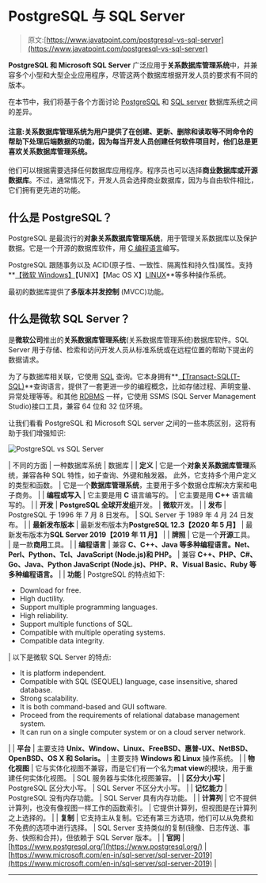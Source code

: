 # PostgreSQL 与 SQL Server

> 原文:[https://www.javatpoint.com/postgresql-vs-sql-server](https://www.javatpoint.com/postgresql-vs-sql-server)

**PostgreSQL 和 Microsoft SQL Server** 广泛应用于**关系数据库管理系统**中，并兼容多个小型和大型企业应用程序，尽管这两个数据库根据开发人员的要求有不同的版本。

在本节中，我们将基于各个方面讨论 [PostgreSQL](https://www.javatpoint.com/postgresql-tutorial) 和 [SQL server](https://www.javatpoint.com/sql-server-tutorial) 数据库系统之间的差异。

#### 注意:关系数据库管理系统为用户提供了在创建、更新、删除和读取等不同命令的帮助下处理后端数据的功能，因为每当开发人员创建任何软件项目时，他们总是更喜欢关系数据库管理系统。

他们可以根据需要选择任何数据库应用程序。程序员也可以选择**商业数据库或开源数据库**。不过，通常情况下，开发人员会选择商业数据库，因为与自由软件相比，它们拥有更先进的功能。

## 什么是 PostgreSQL？

PostgreSQL 是最流行的**对象关系数据库管理系统**，用于管理关系数据库以及保护数据。它是一个开源的数据库软件，用 [C 编程语言](https://www.javatpoint.com/c-programming-language-tutorial)编写。

PostgreSQL 跟随事务以及 ACID(原子性、一致性、隔离性和持久性)属性。支持 **[【微软 Windows】](https://www.javatpoint.com/windows)【UNIX】【Mac OS X】[LINUX](https://www.javatpoint.com/linux-tutorial)**等多种操作系统。

最初的数据库提供了**多版本并发控制** (MVCC)功能。

## 什么是微软 SQL Server？

是**微软公司**推出的**关系数据库管理系统**(关系数据库管理系统)数据库软件。SQL Server 用于存储、检索和访问开发人员从标准系统或在远程位置的帮助下提出的数据请求。

为了与数据库相关联，它使用 [SQL](https://www.javatpoint.com/sql-tutorial) 查询。它本身拥有**[【Transact-SQL(T-SQL)](https://www.javatpoint.com/t-sql)**查询语言，提供了一套更进一步的编程概念，比如存储过程、声明变量、异常处理等等。和其他 [RDBMS](https://www.javatpoint.com/what-is-rdbms) 一样，它使用 SSMS (SQL Server Management Studio)接口工具，兼容 64 位和 32 位环境。

让我们看看 PostgreSQL 和 Microsoft SQL server 之间的一些本质区别，这将有助于我们增强知识:

![PostgreSQL vs SQL Server](../Images/6b068327cd9edc23720cb0032a0cbfbe.png)

| 不同的方面 | 一种数据库系统 | 数据库 |
| **定义** | 它是一个**对象关系数据库管理**系统，兼容各种 SQL 特性，如子查询、外键和触发器。
此外，它支持多个用户定义的类型和函数。 | 它是一个**数据库管理系统**，主要用于多个数据仓库解决方案和电子商务。 |
| **编程或写入** | 它主要是用 **C** 语言编写的。 | 它主要是用 **C++** 语言编写的。 |
| **开发** | **PostgreSQL 全球开发组**开发。 | **微软**开发。 |
| **发布** | PostgreSQL 于 1996 年 7 月 8 日发布。 | SQL Server 于 1989 年 4 月 24 日发布。 |
| **最新发布版本** | 最新发布版本为**PostgreSQL 12.3【2020 年 5 月】** | 最新发布版本为**SQL Server 2019【2019 年 11 月】** |
| **牌照** | 它是一个**开源**工具。 | 是一款**商用**工具。 |
| **编程语言** | 兼容 **C、C++、Java 等多种编程语言。Net、Perl、Python、Tcl、JavaScript (Node.js)和 PHP。** | 兼容
**C++、PHP、C#、Go、Java、Python JavaScript (Node.js)、PHP、R、Visual Basic、Ruby 等多种编程语言。** |
| **功能** | PostgreSQL 的特点如下:

*   Download for free.
*   High ductility.
*   Support multiple programming languages.
*   High reliability.
*   Support multiple functions of SQL.
*   Compatible with multiple operating systems.
*   Compatible data integrity.

 | 以下是微软 SQL Server 的特点:

*   It is platform independent.
*   Compatible with SQL (SEQUEL) language, case insensitive, shared database.
*   Strong scalability.
*   It is both command-based and GUI software.
*   Proceed from the requirements of relational database management system.
*   It can run on a single computer system or on a cloud server network.

 |
| **平台** | 主要支持 **Unix、Window、Linux、FreeBSD、惠普-UX、NetBSD、OpenBSD、OS X 和 Solaris。** | 主要支持 **Windows 和 Linux** 操作系统。 |
| **物化视图** | 它与实体化视图不兼容，而是它们有一个名为**mat view**的模块，用于重建任何实体化视图。 | SQL 服务器与实体化视图兼容。 |
| **区分大小写** | PostgreSQL 区分大小写。 | SQL Server 不区分大小写。 |
| **记忆能力** | PostgreSQL 没有内存功能。 | SQL Server 具有内存功能。 |
| **计算列** | 它不提供计算列，也没有像视图一样工作的函数索引。 | 它提供计算列，但视图是在计算列之上选择的。 |
| **复制** | 它支持主从复制。它还有第三方选项，他们可以从免费和不免费的选项中进行选择。 | SQL Server 支持类似的复制(镜像、日志传送、事务、快照和合并)，但依赖于 SQL Server 版本。 |
| **官网** | [https://www.postgresql.org/](https://www.postgresql.org/) | [https://www.microsoft.com/en-in/sql-server/sql-server-2019](https://www.microsoft.com/en-in/sql-server/sql-server-2019) |

* * *